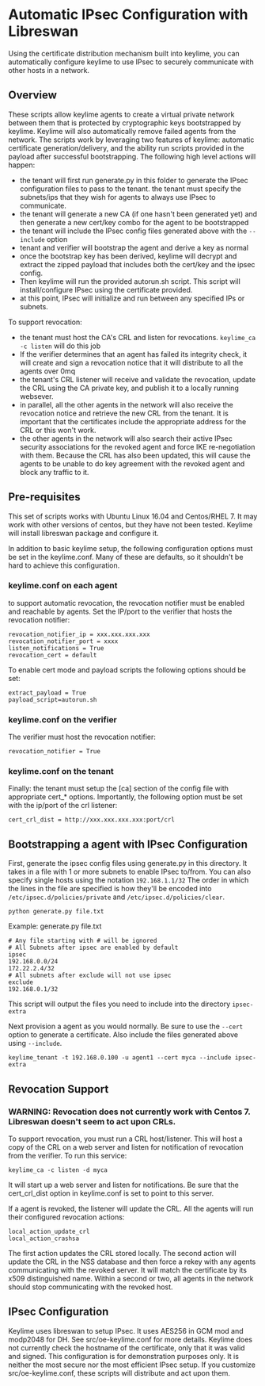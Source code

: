 # Automatic IPsec Configuration with Libreswan

Using the certificate distribution mechanism built into keylime, you can automatically configure keylime to use IPsec to securely communicate with other hosts in a network.  

## Overview

These scripts allow keylime agents to create a virtual private network between them that is protected by cryptographic keys bootstrapped by keylime.  Keylime will also automatically remove failed agents from the network.  The scripts work by leveraging two features of keylime: automatic certificate generation/delivery, and the ability run scripts provided in the payload after successful bootstrapping.  The following high level actions will happen:

* the tenant will first run generate.py in this folder to generate the IPsec configuration files to pass to the tenant.  the tenant must specify the subnets/ips that they wish for agents to always use IPsec to communicate.
* the tenant will generate a new CA (if one hasn't been generated yet) and then generate a new cert/key combo for the agent to be bootstrapped
* the tenant will include the IPsec config files generated above with the `--include` option
* tenant and verifier will bootstrap the agent and derive a key as normal
* once the bootstrap key has been derived, keylime will decrypt and extract the zipped payload that includes both the cert/key and the ipsec config.
* Then keylime will run the provided autorun.sh script.  This script will install/configure IPsec using the certificate provided.
* at this point, IPsec will initialize and run between any specified IPs or subnets.

To support revocation:

* the tenant must host the CA's CRL and listen for revocations.  `keylime_ca -c listen` will do this job
* If the verifier determines that an agent has failed its integrity check, it will create and sign a revocation notice that it will distribute to all the agents over 0mq
* the tenant's CRL listener will receive and validate the revocation, update the CRL using the CA private key, and publish it to a locally running websever.
* in parallel, all the other agents in the network will also receive the revocation notice and retrieve the new CRL from the tenant.  It is important that the certificates include the appropriate address for the CRL or this won't work.
* the other agents in the network will also search their active IPsec security associations for the revoked agent and force IKE re-negotiation with them.  Because the CRL has also been updated, this will cause the agents to be unable to do key agreement with the revoked agent and block any traffic to it.

## Pre-requisites

This set of scripts works with Ubuntu Linux 16.04 and Centos/RHEL 7.  It may work with other versions of centos, but they have not been tested.  Keylime will install libreswan package and configure it.

In addition to basic keylime setup, the following configuration options must be set in the keylime.conf.  Many of these are defaults, so it shouldn't be hard to achieve this configuration.

### keylime.conf on each agent

to support automatic revocation, the revocation notifier must be enabled and reachable by agents.  Set the IP/port to the verifier that hosts the revocation notifier:
```
revocation_notifier_ip = xxx.xxx.xxx.xxx
revocation_notifier_port = xxxx
listen_notifications = True
revocation_cert = default
```

To enable cert mode and payload scripts the following options should be set:
```
extract_payload = True
payload_script=autorun.sh
```

### keylime.conf on the verifier

The verifier must host the revocation notifier:

`revocation_notifier = True`

### keylime.conf on the tenant

Finally: the tenant must setup the [ca] section of the config file with appropriate cert_* options.
Importantly, the following option must be set with the ip/port of the crl listener:

`cert_crl_dist = http://xxx.xxx.xxx.xxx:port/crl`

## Bootstrapping a agent with IPsec Configuration

First, generate the ipsec config files using generate.py in this directory.  It takes in a file with 1 or more subnets to enable IPsec to/from.
You can also specify single hosts using the notation `192.168.1.1/32`  The order in which the lines in the file are specified is how they'll be encoded into `/etc/ipsec.d/policies/private` and `/etc/ipsec.d/policies/clear`.  

`python generate.py file.txt`

Example: generate.py file.txt

```
# Any file starting with # will be ignored
# All Subnets after ipsec are enabled by default
ipsec
192.168.0.0/24
172.22.2.4/32
# All subnets after exclude will not use ipsec
exclude
192.168.0.1/32
```

This script will output the files you need to include into the directory `ipsec-extra`

Next provision a agent as you would normally.  Be sure to use the `--cert` option to generate a certificate.  Also include the files generated above using `--include`.

`keylime_tenant -t 192.168.0.100 -u agent1 --cert myca --include ipsec-extra`

## Revocation Support

### WARNING: Revocation does not currently work with Centos 7.  Libreswan doesn't seem to act upon CRLs.

To support revocation, you must run a CRL host/listener.  This will host a copy of the CRL on a web server and listen for notification of revocation from the verifier.  To run this service:

`keylime_ca -c listen -d myca`
 
It will start up a web server and listen for notifications.  Be sure that the cert_crl_dist option in keylime.conf is set to point to this server.

If a agent is revoked, the listener will update the CRL.  All the agents will run their configured revocation actions:

```
local_action_update_crl
local_action_crashsa
```

The first action updates the CRL stored locally.  The second action will update the CRL in the NSS database and then force a rekey with any agents communicating with the revoked server. It will match the certificate by its x509 distinguished name. Within a second or two, all agents in the network should stop communicating with the revoked host. 

## IPsec Configuration

Keylime uses libreswan to setup IPsec.  It uses AES256 in GCM mod and modp2048 for DH.  See src/oe-keylime.conf for more details.  Keylime does not currently check the hostname of the certificate, only that it was valid and signed.  This configuration is for demonstration purposes only.  It is neither the most secure nor the most efficient IPsec setup.  If you customize src/oe-keylime.conf, these scripts will distribute and act upon them.
